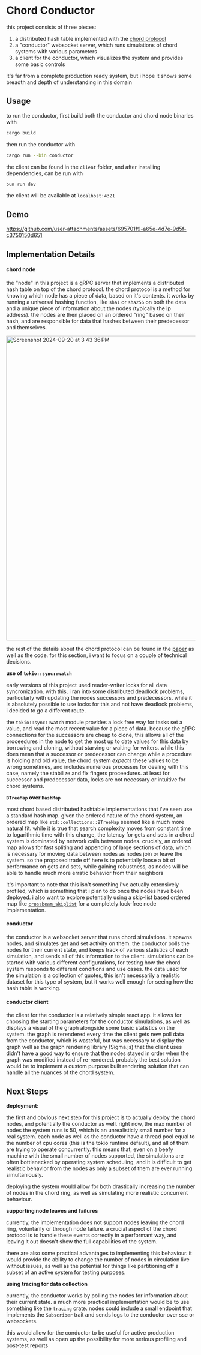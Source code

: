 # Chord Conductor
this project consists of three pieces:

1. a distributed hash table implemented with the [chord protocol](https://pdos.csail.mit.edu/papers/ton:chord/paper-ton.pdf)
2. a "conductor" websocket server, which runs simulations of chord systems with various parameters
3. a client for the conductor, which visualizes the system and provides some basic controls

it's far from a complete production ready system, but i hope it shows some breadth and depth of understanding in this domain

## Usage
to run the conductor, first build both the conductor and chord node binaries with
```bash
cargo build
```

then run the conductor with
```bash
cargo run --bin conductor
```

the client can be found in the `client` folder, and after installing dependencies, can be run with
```bash
bun run dev
```
the client will be available at `localhost:4321`

## Demo

https://github.com/user-attachments/assets/695701f9-a65e-4d7e-9d5f-c3750150d651

## Implementation Details
#### chord node
the "node" in this project is a gRPC server that implements a distributed hash table on top of the chord protocol.
the chord protocol is a method for knowing which node has a piece of data, based on it's contents. it works by running a universal hashing function, like `sha1` or `sha256`
on both the data and a unique piece of information about the nodes (typically the ip address). the nodes are then placed on an ordered "ring" based on their hash, and are responsible
for data that hashes between their predecessor and themselves.

<img width="812" alt="Screenshot 2024-09-20 at 3 43 36 PM" src="https://github.com/user-attachments/assets/fca9da3a-1139-4403-a174-e63499d73f94">

the rest of the details about the chord protocol can be found in the [paper](https://pdos.csail.mit.edu/papers/ton:chord/paper-ton.pdf) as well as the code. for this section, i want to focus on a couple of technical decisions.

**use of `tokio::sync::watch`**

early versions of this project used reader-writer locks for all data syncronization. with this, i ran into some distributed deadlock problems, particularly with updating the nodes successors and predecessors. while it is absolutely possible to use locks for this and not have deadlock problems, i decided to go a different route.

the `tokio::sync::watch` module provides a lock free way for tasks set a value, and read the most recent value for a piece of data. because the gRPC connections for the successors are cheap to clone, this allows all of the proceedures in the node to get the most up to date values for this data by borrowing and cloning, without starving or waiting for writers. while this does mean that a successor or predecessor can change while a procedure is holding and old value, the chord system *expects* these values to be wrong sometimes, and includes numerous processes for dealing with this case, namely the stabilize and fix fingers proceedures. at least for successor and predecessor data, locks are not necessary or intuitive for chord systems.

**`BTreeMap` over `HashMap`**

most chord based distributed hashtable implementations that i've seen use a standard hash map. given the ordered nature of the chord system, an ordered map like `std::collections::BTreeMap` seemed like a much more natural fit. while it is true that search complexity moves from constant time to logarithmic time with this change, the latency for gets and sets in a chord system is dominated by network calls between nodes. crucialy, an ordered map allows for fast spliting and appending of large sections of data, which is necessary for moving data between nodes as nodes join or leave the system. so the proposed trade off here is to potentially loose a bit of performance on gets and sets, while gaining robustness, as nodes will be able to handle much more erratic behavior from their neighbors

it's important to note that this isn't something i've actually extensively profiled, which is something that i plan to do once the nodes have been deployed. i also want to explore potentially using a skip-list based ordered map like [`crossbeam_skiplist`](https://docs.rs/crossbeam-skiplist/latest/crossbeam_skiplist/) for a completely lock-free node implementation.

#### conductor
the conductor is a websocket server that runs chord simulations. it spawns nodes, and simulates get and set activity on them. the conductor polls the nodes for their current state, and keeps track of various statistics of each simulation, and sends all of this information to the client. simulations can be started with various different configurations, for testing how the chord system responds to different conditions and use cases. the data used for the simulation is a collection of quotes, this isn't necessarily a realistic dataset for this type of system, but it works well enough for seeing how the hash table is working.

#### conductor client
the client for the conductor is a relatively simple react app. it allows for choosing the starting parameters for the conductor simulations, as well as displays a visual of the graph alongside some basic statistics on the system. the graph is rerendered every time the client gets new poll data from the conductor, which is wasteful, but was necessary to display the graph well as the graph rendering library (Sigma.js) that the client uses didn't have a good way to ensure that the nodes stayed in order when the graph was modified instead of re-rendered. probably the best solution would be to implement a custom purpose built rendering solution that can handle all the nuances of the chord system.


## Next Steps 
**deployment:**

the first and obvious next step for this project is to actually deploy the chord nodes, and potentially the conductor as well.
right now, the max number of nodes the system runs is 50, which is an unrealisticly small number for a real system.
each node as well as the conductor have a thread pool equal to the number of cpu cores (this is the tokio runtime default), and all of them are trying to operate concurrently.
this means that, even on a beefy machine with the small number of nodes supported, the simulations are often bottlenecked by operating system scheduling,
and it is difficult to get realistic behavior from the nodes as only a subset of them are ever running simultaniously.

deploying the system would allow for both drastically increasing the number of nodes in the chord ring, as well as simulating more realistic concurrent behaviour.

**supporting node leaves and failures**

currently, the implementation does not support nodes leaving the chord ring, voluntarily or through node failure.
a crucial aspect of the chord protocol is to handle these events correctly in a performant way, and leaving it out doesn't show the full capabilities of the system.

there are also some practical advantages to implementing this behaviour. it would provide the ability to change the number of nodes in circulation live without issues,
as well as the potential for things like partitioning off a subset of an active system for testing purposes.

**using tracing for data collection**

currently, the conductor works by polling the nodes for information about their current state.
a much more practical implementation would be to use something like the [`tracing`](https://docs.rs/tracing/latest/tracing/) crate.
nodes could include a small endpoint that implements the `Subscriber` trait and sends logs to the conductor over sse or websockets.

this would allow for the conductor to be useful for active production systems, as well as open up the possibility for more serious profiling and post-test reports

